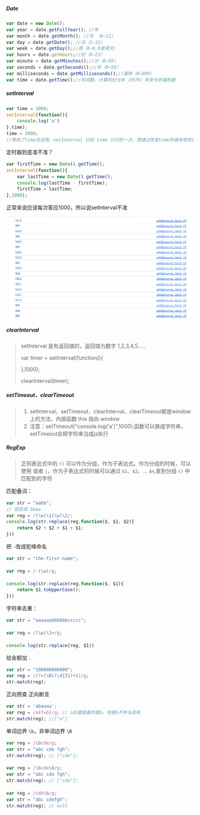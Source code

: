 ##### Date

```javascript
var date = new Date();
var year = date.getFullYear(); //年
var month = date.getMonth(); //月 （0~11）
var day = date.getDate(); //日（1~31）
var week = date.getDay();//周（0~6,0是周天）
var hours = date.getHours;//时（0~23）
var minute = date.getMinutes();//分（0~59）
var seconds = date.getSeconds();//秒（0~59）
var milliseconds = date.getMilliseconds();//毫秒（0~999）
var time = date.getTime();//时间戳，计算机纪元年（1970）年至今的毫秒数
```

##### setInterval

```javascript
var time = 1000;
setInterval(function(){
    console.log('a')
},time);
time = 2000;
//修改了time也没用，setInterval 识别 time 只识别一次，想通过改变time的值来修改定时器的延迟是行不通的
```

定时器到底准不准？

```javascript
var firstTime = new Date().getTime();
setInterval(function(){
    var lastTime = new Date().getTime();
    console.log(lastTime - firstTime);
    firstTime = lastTime;
},1000);
```

正常来说应该每次答应1000，所以说setInterval不准

![定时器误差图](.\img\setInterval-eg.png)

##### clearInterval

> setInterval 是有返回值的，返回值为数字 1,2,3,4,5.....
>
> var timer = setInterval(function(){
>
> },1000);
>
> clearInterval(timer);

##### setTimeout、clearTimeout

> 1. setInterval、setTimeout、clearInterval、clearTimeout都是window上的方法，内部函数 this 指向 window 
> 2. 注意：setTimeout("console.log('a')",1000);函数可以换成字符串，setTimeout会把字符串当成js执行

##### RegExp

> 正则表达式中的 `()` 可以作为分组，作为子表达式。作为分组的时候，可以使用 或者 `|`，作为子表达式的时候可以通过 `$1`、`$2`、... `$n`,拿到分组 `()` 中匹配到的字符

匹配叠词：

```javascript
var str = "aabb";
// 把变成 bbaa
var reg = /(\w)\1(\w)\2/;
console.log(str.replace(reg,function($, $1, $2){
    return $2 + $2 + $1 + $1;
}))
```



把 `-`改成驼峰命名

```javascript
var str = "the-first-name";

var reg = /-(\w)/g;

console.log(str.replace(reg,function($, $1){
    return $1.toUpperCase();
}))
```



字符串去重：

```javascript
var str = "aaaaaabbbbbbccccc";

var reg = /(\w)\1+/g;

console.log(str.replace(reg, $1))
```

给金额加 `.`

```javascript
var str = "100000000000";
var reg = /(?=(\B)(\d{3})+$)/g;
str.match(reg);
```

正向预查 正向断言

```javascript
var str = 'abaaaa';
var reg = /a(?=b)/g; // a后面跟着的是b，但是b不参与选择
str.match(reg); //["a"]
```

单词边界  `\b`，非单词边界 `\B`

```javascript
var reg = /\bcde/g;
var str = "abc cde fgh";
str.match(reg); // ["cde"];

var reg = /\bcde\b/g;
var str = "abc cde fgh";
str.match(reg); // ["cde"];

var reg = /cde\b/g;
var str = "abc cdefgh";
str.match(reg); // null
```

